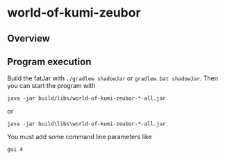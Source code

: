 # world-of-kumi-zeubor

## Overview

## Program execution

Build the fatJar with `./gradlew shadowJar` or `gradlew.bat shadowJar`.
Then you can start the program with

    java -jar build/libs/world-of-kumi-zeubor-*-all.jar 

or

    java -jar build\libs\world-of-kumi-zeubor-*-all.jar 


You must add some command line parameters like

    gui 4